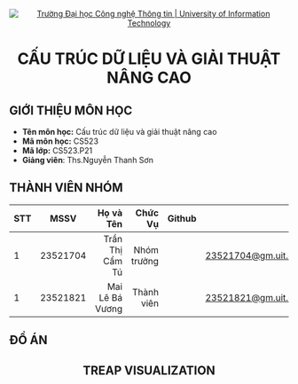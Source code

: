 <!-- Banner -->
<p align='center'>
  <a href=https://www.uit.edu.vn/" title="Trường Đại học Công nghệ Thông tin" style="border: none;">
     <img src="https://i.imgur.com/WmMnSRt.png" alt="Trường Đại học Công nghệ Thông tin | University of Information Technology">
  </a>
</p>

<h1 align="center"><b>CẤU TRÚC DỮ LIỆU VÀ GIẢI THUẬT NÂNG CAO</b></h>

## GIỚI THIỆU MÔN HỌC
* **Tên môn học:** Cấu trúc dữ liệu và giải thuật nâng cao
* **Mã môn học:** CS523
* **Mã lớp:** CS523.P21
* **Giảng viên**: Ths.Nguyễn Thanh Sơn

## THÀNH VIÊN NHÓM
|STT| MSSV      | Họ và Tên       |Chức Vụ    | Github                                                  | Email                   |
|---|:---------:| ---------------:|----------:|--------------------------------------------------------:|-------------------------:
| 1 | 23521704  | Trần Thị Cẩm Tú |Nhóm trưởng|  |23521704@gm.uit.edu.vn   |
| 1 | 23521821  | Mai Lê Bá Vương |Thành viên|  |23521821@gm.uit.edu.vn   |

## ĐỒ ÁN
<h2 align="center"><b>TREAP VISUALIZATION</b></h>
